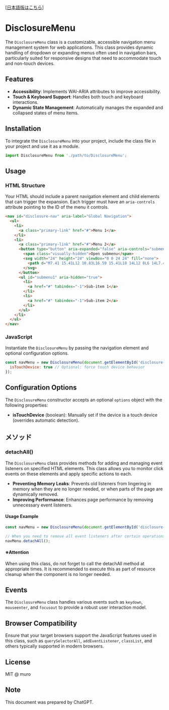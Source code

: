 [[日本語版はこちら](./README.ja.md)]

# DisclosureMenu
The `DisclosureMenu` class is a customizable, accessible navigation menu management system for web applications. This class provides dynamic handling of dropdown or expanding menus often used in navigation bars, particularly suited for responsive designs that need to accommodate touch and non-touch devices.

## Features
- **Accessibility**: Implements WAI-ARIA attributes to improve accessibility.
- **Touch & Keyboard Support**: Handles both touch and keyboard interactions.
- **Dynamic State Management**: Automatically manages the expanded and collapsed states of menu items.

## Installation
To integrate the `DisclosureMenu` into your project, include the class file in your project and use it as a module.

```javascript
import DisclosureMenu from './path/to/DisclosureMenu';
```

## Usage

### HTML Structure
Your HTML should include a parent navigation element and child elements that can trigger the expansion. Each trigger must have an `aria-controls` attribute pointing to the ID of the menu it controls.

```html
<nav id="disclosure-nav" aria-label="Global Navigation">
  <ul>
    <li>
      <a class="primary-link" href="#">Menu 1</a>
    </li>
    <li>
      <a class="primary-link" href="#">Menu 2</a>
      <button type="button" aria-expanded="false" aria-controls="submenu1">
        <span class="visually-hidden">Open submenu</span>
        <svg width="24" height="24" viewBox="0 0 24 24" fill="none">
          <path d="M7.41 15.41L12 10.83L16.59 15.41L18 14L12 8L6 14L7.41 15.41Z" fill="black" />
        </svg>
      </button>
      <ul id="submenu1" aria-hidden="true">
        <li>
          <a href="#" tabindex="-1">Sub-item 1</a>
        </li>
        <li>
          <a href="#" tabindex="-1">Sub-item 2</a>
        </li>
      </ul>
    </li>
  </ul>
</nav>
```

### JavaScript
Instantiate the `DisclosureMenu` by passing the navigation element and optional configuration options.

```javascript
const navMenu = new DisclosureMenu(document.getElementById('disclosure-nav'), {
  isTouchDevice: true // Optional: force touch device behavior
});
```

## Configuration Options
The `DisclosureMenu` constructor accepts an optional `options` object with the following properties:

- **isTouchDevice** (boolean): Manually set if the device is a touch device (overrides automatic detection).

## メソッド
### detachAll()
The `DisclosureMenu` class provides methods for adding and managing event listeners on specified HTML elements. This class allows you to monitor click events on these elements and apply specific actions to each.

- **Preventing Memory Leaks**: Prevents old listeners from lingering in memory when they are no longer needed, or when parts of the page are dynamically removed.
- **Improving Performance**: Enhances page performance by removing unnecessary event listeners.

#### Usage Example
```javascript
const navMenu = new DisclosureMenu(document.getElementById('disclosure-nav'));

// When you need to remove all event listeners after certain operations
navMenu.detachAll();
```

#### ※Attention
When using this class, do not forget to call the detachAll method at appropriate times. It is recommended to execute this as part of resource cleanup when the component is no longer needed.

## Events
The `DisclosureMenu` class handles various events such as `keydown`, `mouseenter`, and `focusout` to provide a robust user interaction model.

## Browser Compatibility
Ensure that your target browsers support the JavaScript features used in this class, such as `querySelectorAll`, `addEventListener`, `classList`, and others typically supported in modern browsers.

## License

MIT @ muro

## Note
This document was prepared by ChatGPT.